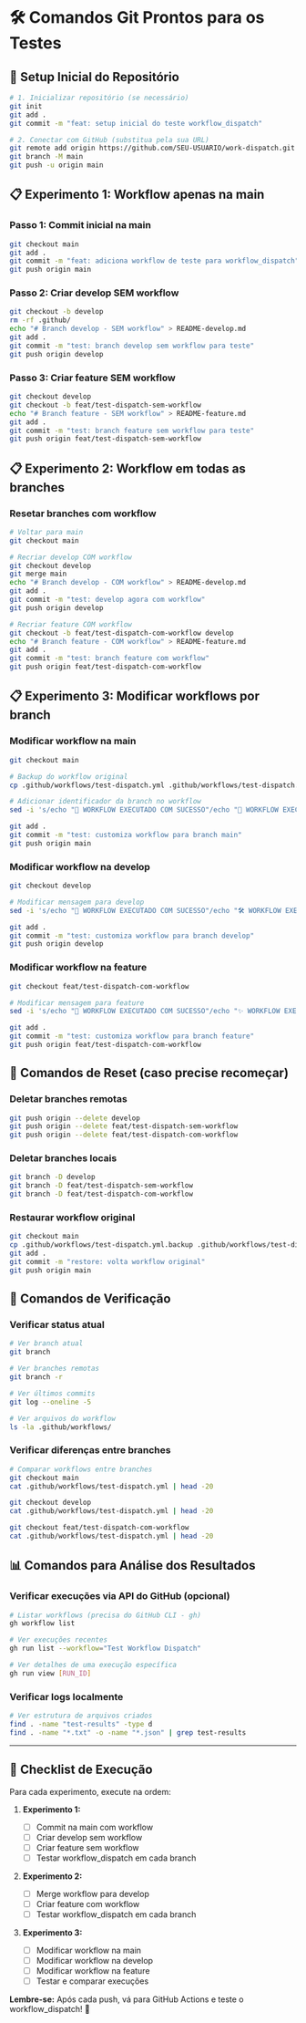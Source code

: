 # 🛠️ Comandos Git Prontos para os Testes

## 🚀 Setup Inicial do Repositório

```bash
# 1. Inicializar repositório (se necessário)
git init
git add .
git commit -m "feat: setup inicial do teste workflow_dispatch"

# 2. Conectar com GitHub (substitua pela sua URL)
git remote add origin https://github.com/SEU-USUARIO/work-dispatch.git
git branch -M main
git push -u origin main
```

## 📋 Experimento 1: Workflow apenas na main

### Passo 1: Commit inicial na main

```bash
git checkout main
git add .
git commit -m "feat: adiciona workflow de teste para workflow_dispatch"
git push origin main
```

### Passo 2: Criar develop SEM workflow

```bash
git checkout -b develop
rm -rf .github/
echo "# Branch develop - SEM workflow" > README-develop.md
git add .
git commit -m "test: branch develop sem workflow para teste"
git push origin develop
```

### Passo 3: Criar feature SEM workflow

```bash
git checkout develop
git checkout -b feat/test-dispatch-sem-workflow
echo "# Branch feature - SEM workflow" > README-feature.md
git add .
git commit -m "test: branch feature sem workflow para teste"
git push origin feat/test-dispatch-sem-workflow
```

## 📋 Experimento 2: Workflow em todas as branches

### Resetar branches com workflow

```bash
# Voltar para main
git checkout main

# Recriar develop COM workflow
git checkout develop
git merge main
echo "# Branch develop - COM workflow" > README-develop.md
git add .
git commit -m "test: develop agora com workflow"
git push origin develop

# Recriar feature COM workflow
git checkout -b feat/test-dispatch-com-workflow develop
echo "# Branch feature - COM workflow" > README-feature.md
git add .
git commit -m "test: branch feature com workflow"
git push origin feat/test-dispatch-com-workflow
```

## 📋 Experimento 3: Modificar workflows por branch

### Modificar workflow na main

```bash
git checkout main

# Backup do workflow original
cp .github/workflows/test-dispatch.yml .github/workflows/test-dispatch.yml.backup

# Adicionar identificador da branch no workflow
sed -i 's/echo "🎯 WORKFLOW EXECUTADO COM SUCESSO"/echo "🎯 WORKFLOW EXECUTADO NA BRANCH MAIN"/' .github/workflows/test-dispatch.yml

git add .
git commit -m "test: customiza workflow para branch main"
git push origin main
```

### Modificar workflow na develop

```bash
git checkout develop

# Modificar mensagem para develop
sed -i 's/echo "🎯 WORKFLOW EXECUTADO COM SUCESSO"/echo "🛠️ WORKFLOW EXECUTADO NA BRANCH DEVELOP"/' .github/workflows/test-dispatch.yml

git add .
git commit -m "test: customiza workflow para branch develop"
git push origin develop
```

### Modificar workflow na feature

```bash
git checkout feat/test-dispatch-com-workflow

# Modificar mensagem para feature
sed -i 's/echo "🎯 WORKFLOW EXECUTADO COM SUCESSO"/echo "✨ WORKFLOW EXECUTADO NA BRANCH FEATURE"/' .github/workflows/test-dispatch.yml

git add .
git commit -m "test: customiza workflow para branch feature"
git push origin feat/test-dispatch-com-workflow
```

## 🔄 Comandos de Reset (caso precise recomeçar)

### Deletar branches remotas

```bash
git push origin --delete develop
git push origin --delete feat/test-dispatch-sem-workflow
git push origin --delete feat/test-dispatch-com-workflow
```

### Deletar branches locais

```bash
git branch -D develop
git branch -D feat/test-dispatch-sem-workflow
git branch -D feat/test-dispatch-com-workflow
```

### Restaurar workflow original

```bash
git checkout main
cp .github/workflows/test-dispatch.yml.backup .github/workflows/test-dispatch.yml
git add .
git commit -m "restore: volta workflow original"
git push origin main
```

## 🧪 Comandos de Verificação

### Verificar status atual

```bash
# Ver branch atual
git branch

# Ver branches remotas
git branch -r

# Ver últimos commits
git log --oneline -5

# Ver arquivos do workflow
ls -la .github/workflows/
```

### Verificar diferenças entre branches

```bash
# Comparar workflows entre branches
git checkout main
cat .github/workflows/test-dispatch.yml | head -20

git checkout develop
cat .github/workflows/test-dispatch.yml | head -20

git checkout feat/test-dispatch-com-workflow
cat .github/workflows/test-dispatch.yml | head -20
```

## 📊 Comandos para Análise dos Resultados

### Verificar execuções via API do GitHub (opcional)

```bash
# Listar workflows (precisa do GitHub CLI - gh)
gh workflow list

# Ver execuções recentes
gh run list --workflow="Test Workflow Dispatch"

# Ver detalhes de uma execução específica
gh run view [RUN_ID]
```

### Verificar logs localmente

```bash
# Ver estrutura de arquivos criados
find . -name "test-results" -type d
find . -name "*.txt" -o -name "*.json" | grep test-results
```

---

## 🎯 Checklist de Execução

Para cada experimento, execute na ordem:

1. **Experimento 1:**

   - [ ] Commit na main com workflow
   - [ ] Criar develop sem workflow
   - [ ] Criar feature sem workflow
   - [ ] Testar workflow_dispatch em cada branch

2. **Experimento 2:**

   - [ ] Merge workflow para develop
   - [ ] Criar feature com workflow
   - [ ] Testar workflow_dispatch em cada branch

3. **Experimento 3:**
   - [ ] Modificar workflow na main
   - [ ] Modificar workflow na develop
   - [ ] Modificar workflow na feature
   - [ ] Testar e comparar execuções

**Lembre-se:** Após cada push, vá para GitHub Actions e teste o workflow_dispatch! 🚀
